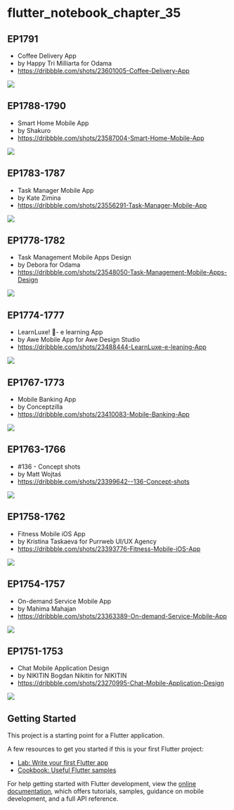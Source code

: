 # flutter_notebook_chapter_35

## EP1791

- Coffee Delivery App
- by Happy Tri Milliarta for Odama
- https://dribbble.com/shots/23601005-Coffee-Delivery-App

<img src="https://cdn.dribbble.com/userupload/12931866/file/original-ae88752b17ae7132a69cc121280e0407.png?resize=1600x1200"/>

## EP1788-1790

- Smart Home Mobile App
- by Shakuro
- https://dribbble.com/shots/23587004-Smart-Home-Mobile-App

<img src="https://cdn.dribbble.com/userupload/12891686/file/original-3e5088cfa7ace3b9221626f9fe91fa84.png?resize=1905x1429"/>

## EP1783-1787

- Task Manager Mobile App
- by Kate Zimina
- https://dribbble.com/shots/23556291-Task-Manager-Mobile-App

<img src="https://cdn.dribbble.com/userupload/12802994/file/original-fdca4c0be4c5aaa01f334e0a55232f57.jpg?resize=1905x1429"/>

## EP1778-1782

- Task Management Mobile Apps Design
- by Debora for Odama
- https://dribbble.com/shots/23548050-Task-Management-Mobile-Apps-Design

<img src="https://cdn.dribbble.com/userupload/12779199/file/original-33dec48918632869dc429b78fa0240f3.png?resize=1504x1128"/>

## EP1774-1777

- LearnLuxe! 🚀- e learning App
- by Awe Mobile App for Awe Design Studio
- https://dribbble.com/shots/23488444-LearnLuxe-e-leaning-App

<img src="https://cdn.dribbble.com/userupload/12606520/file/original-49c94c893f7cc12ba4a9b8fb450b3fd4.png?resize=1504x1128"/>

## EP1767-1773

- Mobile Banking App
- by Conceptzilla
- https://dribbble.com/shots/23410083-Mobile-Banking-App

<img src="https://cdn.dribbble.com/userupload/12384990/file/original-eed6bdf90416ba9da3ff19597d87eeda.png?resize=1905x1429"/>

## EP1763-1766

- #136 - Concept shots
- by Matt Wojtaś
- https://dribbble.com/shots/23399642--136-Concept-shots

<img src="https://cdn.dribbble.com/userupload/12355853/file/original-2e71037d55df0c8bea02d86bfffed7b9.png?resize=1504x1128"/>

## EP1758-1762

- Fitness Mobile iOS App
- by Kristina Taskaeva for Purrweb UI/UX Agency
- https://dribbble.com/shots/23393776-Fitness-Mobile-iOS-App

<img src="https://cdn.dribbble.com/userupload/12339975/file/original-c8526b49bc7f1b0481c52e7b783267f2.jpg?resize=1905x1429"/>

## EP1754-1757

- On-demand Service Mobile App
- by Mahima Mahajan
- https://dribbble.com/shots/23363389-On-demand-Service-Mobile-App

<img src="https://cdn.dribbble.com/userupload/12253983/file/original-d63ac3ba88ae7c9614e03dddb5d54739.jpg?resize=1600x1200"/>

## EP1751-1753

- Chat Mobile Application Design
- by NIKITIN Bogdan Nikitin for NIKITIN
- https://dribbble.com/shots/23270995-Chat-Mobile-Application-Design

<img src="https://cdn.dribbble.com/userupload/11997032/file/original-3bc8b0f2bda851f8448bb09a2bdc0d2a.png?resize=1600x1200"/>


## Getting Started

This project is a starting point for a Flutter application.

A few resources to get you started if this is your first Flutter project:

- [Lab: Write your first Flutter app](https://docs.flutter.dev/get-started/codelab)
- [Cookbook: Useful Flutter samples](https://docs.flutter.dev/cookbook)

For help getting started with Flutter development, view the
[online documentation](https://docs.flutter.dev/), which offers tutorials,
samples, guidance on mobile development, and a full API reference.
